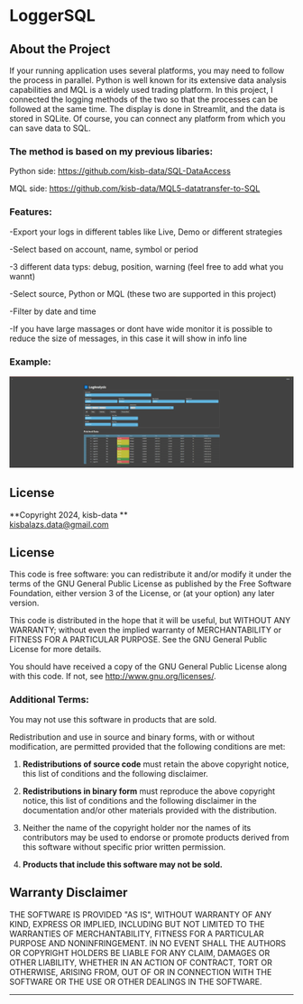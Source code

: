 # LoggerSQL

## About the Project
If your running application uses several platforms, you may need to follow the process in parallel. Python is well known for its extensive data analysis capabilities and MQL is a widely used trading platform. In this project, I connected the logging methods of the two so that the processes can be followed at the same time. The display is done in Streamlit, and the data is stored in SQLite. Of course, you can connect any platform from which you can save data to SQL.

### The method is based on my previous libaries:

Python side: https://github.com/kisb-data/SQL-DataAccess

MQL side: https://github.com/kisb-data/MQL5-datatransfer-to-SQL


### Features:

 -Export your logs in different tables like Live, Demo or different strategies

 -Select based on account, name, symbol or period

 -3 different data typs: debug, position, warning (feel free to add what you wannt)

 -Select source, Python or MQL (these two are supported in this project)

 -Filter by date and time

 -If you have large massages or dont have wide monitor it is possible to reduce the size of messages, in this case it will show in info line
 
### Example:
![Example](Images/LogAnalysis.gif)

## License

**Copyright 2024, kisb-data **  
kisbalazs.data@gmail.com 

## License

This code is free software: you can redistribute it and/or modify it under the terms of the GNU General Public License as published by the Free Software Foundation, either version 3 of the License, or (at your option) any later version.

This code is distributed in the hope that it will be useful, but WITHOUT ANY WARRANTY; without even the implied warranty of MERCHANTABILITY or FITNESS FOR A PARTICULAR PURPOSE. See the GNU General Public License for more details.

You should have received a copy of the GNU General Public License along with this code. If not, see <http://www.gnu.org/licenses/>.

### Additional Terms:

You may not use this software in products that are sold.

Redistribution and use in source and binary forms, with or without modification, are permitted provided that the following conditions are met:

1. **Redistributions of source code** must retain the above copyright notice, this list of conditions and the following disclaimer.

2. **Redistributions in binary form** must reproduce the above copyright notice, this list of conditions and the following disclaimer in the documentation and/or other materials provided with the distribution.

3. Neither the name of the copyright holder nor the names of its contributors may be used to endorse or promote products derived from this software without specific prior written permission.

4. **Products that include this software may not be sold.**

## Warranty Disclaimer

THE SOFTWARE IS PROVIDED "AS IS", WITHOUT WARRANTY OF ANY KIND, EXPRESS OR IMPLIED, INCLUDING BUT NOT LIMITED TO THE WARRANTIES OF MERCHANTABILITY, FITNESS FOR A PARTICULAR PURPOSE AND NONINFRINGEMENT. IN NO EVENT SHALL THE AUTHORS OR COPYRIGHT HOLDERS BE LIABLE FOR ANY CLAIM, DAMAGES OR OTHER LIABILITY, WHETHER IN AN ACTION OF CONTRACT, TORT OR OTHERWISE, ARISING FROM, OUT OF OR IN CONNECTION WITH THE SOFTWARE OR THE USE OR OTHER DEALINGS IN THE SOFTWARE.

---